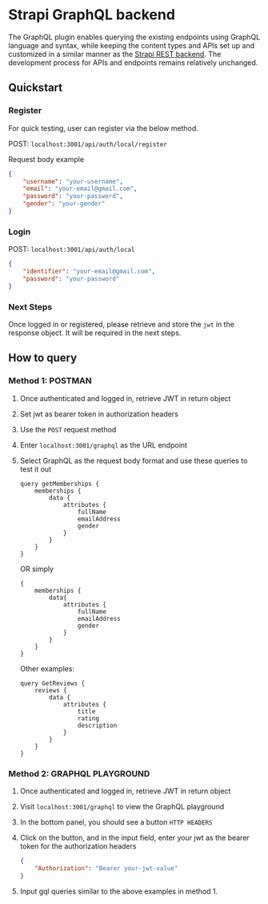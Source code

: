 # Strapi GraphQL backend

The GraphQL plugin enables querying the existing endpoints using GraphQL language and syntax, while keeping the content types and APIs set up and customized in a similar manner as the <a href="https://github.com/nc1z/demo-strapi-rest-backend">Strapi REST backend</a>. The development process for APIs and endpoints remains relatively unchanged.

## Quickstart

### Register

For quick testing, user can register via the below method.

POST: `localhost:3001/api/auth/local/register`

Request body example

```json
{
    "username": "your-username",
    "email": "your-email@gmail.com",
    "password": "your-password",
    "gender": "your-gender"
}
```

### Login

POST: `localhost:3001/api/auth/local`

```json
{
    "identifier": "your-email@gmail.com",
    "password": "your-password"
}
```

### Next Steps

Once logged in or registered, please retrieve and store the `jwt` in the response object.
It will be required in the next steps.

## How to query

### Method 1: POSTMAN

1. Once authenticated and logged in, retrieve JWT in return object
2. Set jwt as bearer token in authorization headers
3. Use the `POST` request method
4. Enter `localhost:3001/graphql` as the URL endpoint
5. Select GraphQL as the request body format and use these queries to test it out

    ```gql
    query getMemberships {
        memberships {
            data {
                attributes {
                    fullName
                    emailAddress
                    gender
                }
            }
        }
    }
    ```

    OR simply

    ```gql
    { 
        memberships {
            data{
                attributes {
                    fullName
                    emailAddress
                    gender
                }
            }
        }
    }

    ```

    Other examples:

    ```gql
    query GetReviews {
        reviews {
            data {
                attributes {
                    title
                    rating
                    description
                }
            }
        }
    }
    ```

### Method 2: GRAPHQL PLAYGROUND

1. Once authenticated and logged in, retrieve JWT in return object
2. Visit `localhost:3001/graphql` to view the GraphQL playground
3. In the bottom panel, you should see a button `HTTP HEADERS`
4. Click on the button, and in the input field, enter your jwt as the bearer token for the authorization headers

    ```json
    {
        "Authorization": "Bearer your-jwt-value"
    }
    ```

5. Input gql queries similar to the above examples in method 1.
